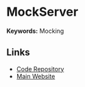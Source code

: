 # MockServer

<!--
Java
-->

**Keywords:** Mocking

## Links

- [Code Repository](https://github.com/mock-server/mockserver)
- [Main Website](https://mock-server.com)
